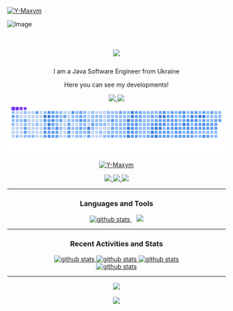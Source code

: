 <p>
  <a href="https://github.com/Y-Maxym">
    <img src="https://komarev.com/ghpvc/?username=Y-Maxym" alt="Y-Maxym" />
  </a>
</p>

![Image](https://64.media.tumblr.com/cca4f06484b447c0687f0325af5b38c9/428a8db1dc8ae92f-87/s1280x1920/7c751558b1d93e15c2d885cff2162ddb95059b8d.gifv)

<h1 align="center">
    <img src="https://readme-typing-svg.herokuapp.com/?font=Righteous&size=35&center=true&vCenter=true&width=500&height=50&duration=4000&color=7731F7&lines=Hi+There!+👋;+I'm+Maxym!;" />
</h1>

<p align="center">I am a Java Software Engineer from Ukraine</p>
<p align="center">Here you can see my developments!</p>

<div align="center"> 
  <a href="mailto:maxym.y.work@gmail.com">
    <img src="https://img.shields.io/badge/Gmail-333333?style=for-the-badge&logo=gmail&logoColor=red" />
  </a>
  <a href="https://www.linkedin.com/in/maxym-yurchenko" target="_blank">
    <img src="https://img.shields.io/badge/LinkedIn-0077B5?style=for-the-badge&logo=linkedin&logoColor=white" target="_blank" />
  </a>
</div>

<div style="text-align: center;" align="center">
  <picture>
    <source media="(prefers-color-scheme: dark)" srcset="https://github.com/Y-Maxym/Y-Maxym/blob/output/github-snake-dark.svg" />
    <source media="(prefers-color-scheme: light)" srcset="https://github.com/Y-Maxym/Y-Maxym/blob/output/github-snake.svg" />
    <img alt="github-snake" src="https://github.com/Y-Maxym/Y-Maxym/blob/output/ocean.gif" />
  </picture>
</div>

<p align="center">
  <a href="https://github.com/Y-Maxym">
    <img src="https://github-profile-trophy.vercel.app/?username=Y-Maxym&theme=onedark&no-frame=true" alt="Y-Maxym" />
  </a>
</p>

<p align="center">
  <a href="https://github.com/Y-Maxym">
    <img height="20" src="https://img.shields.io/github/followers/Y-Maxym?label=follow&logo=github&style=social" />
  </a>
  <a href="https://github.com/Y-Maxym">
    <img height="20" src="https://img.shields.io/github/stars/Y-Maxym?logo=github&style=social" />
  </a>
   <a href="https://wakatime.com/@darkworld">
      <img  src="https://wakatime.com/badge/user/018f0235-d802-4f6b-982a-b8a7b09eee12.svg?style=social"/>
   </a>
</p>

<hr/>

<h3 align="center">Languages and Tools</h3>

<div align="center">
   <a href="https://github.com/Y-Maxym">
    <img alt="github stats" src="https://github-readme-mwendwa.vercel.app/api/top-langs/?username=Y-Maxym&layout=compact&theme=onedark&hide_border=true&exclude_repo=dotfiles"/>
  </a>
   &ensp;
   <a href="https://github.com/Y-Maxym">
    <img src="https://skillicons.dev/icons?i=java,spring,git,aws,html,css,mysql,postgres,docker,kubernetes,maven,gradle,kafka,rabbitmq,redis,idea,postman,obsidian&perline=6" />
  </a>
</div>

<hr/>

<h3 align="center">Recent Activities and Stats</h3>

<div align="center">
  <a href="https://github.com/Y-Maxym">
    <img alt="github stats" height="150px" src="https://bad-apple-github-readme.vercel.app/api?username=Y-Maxym&count_private=true&show_icons=true&custom_title=GitHub%20Stats&theme=onedark&hide_border=true" />
  </a>
  <a href="https://github.com/Y-Maxym">
    <img alt="github stats" height="150px" src="https://streak-stats.demolab.com?user=Y-Maxym&theme=onedark&hide_border=true" />
  </a>
   <a href="https://github.com/Y-Maxym">
    <img alt="github stats" src="http://github-profile-summary-cards.vercel.app/api/cards/profile-details?username=Y-Maxym&theme=onedark"/>
  </a>
</div>

<div align="center">
  <a href="https://wakatime.com/@darkworld">
    <img alt="github stats" src="https://github-readme-stats.vercel.app/api/wakatime?username=darkworld&layout=compact&theme=onedark&hide_border=true&custom_title=Language%20stats"/>
  </a>
</div>

<hr/>

<div align="center">
    <img src="https://readme-typing-svg.herokuapp.com/?font=Righteous&size=25&center=true&vCenter=true&width=500&height=30&duration=4000&color=7731F7&lines=Thanks+for+visiting!;+Have+a+nice+time!" />
</div>

<p align="center">
     <img src="https://capsule-render.vercel.app/api?type=waving&height=100&color=7731f7&section=footer"/>
</p>
<!--
**Y-Maxym/Y-Maxym** is a ✨ _special_ ✨ repository because its `README.md` (this file) appears on your GitHub profile.

Here are some ideas to get you started:

- 🔭 I’m currently working on ...
- 🌱 I’m currently learning ...
- 👯 I’m looking to collaborate on ...
- 🤔 I’m looking for help with ...
- 💬 Ask me about ...
- 📫 How to reach me: ...
- 😄 Pronouns: ...
- ⚡ Fun fact: ...
-->
